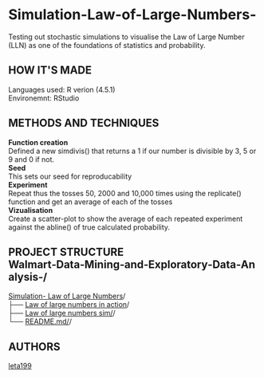 # Simulation-Law-of-Large-Numbers-
Testing out stochastic simulations to visualise the Law of Large Number (LLN) as one of the foundations of statistics and probability.   

## HOW IT'S MADE 
Languages used: R verion (4.5.1)    
Environemnt: RStudio

## METHODS AND TECHNIQUES  
**Function creation**  
 Defined a new simdivis() that returns a 1 if our number is divisible by 3, 5 or 9 and 0 if not.  
**Seed**   
This sets our seed for reproducability   
**Experiment**   
Repeat thus the tosses 50, 2000 and 10,000 times using the replicate() function and get an average of each of the tosses  
**Vizualisation**   
Create a scatter-plot to show the average of each repeated experiment against the abline() of true calculated probability. 

## PROJECT STRUCTURE Walmart‑Data‑Mining‑and‑Exploratory‑Data‑Analysis‐/     
[Simulation- Law of Large Numbers](https://github.com/leta199/Simulation-Law-of-Large-Numbers-)/  
├── [Law of large numbers in action](https://github.com/leta199/Simulation-Law-of-Large-Numbers-/blob/main/Law%20of%20large%20numbers%20in%20action.png)/   
├── [Law of large numbers sim/](https://github.com/leta199/Simulation-Law-of-Large-Numbers-/blob/main/Law_of_Large_Numbers_sim.r)/   
└── [README.md/](https://github.com/leta199/Simulation-Law-of-Large-Numbers-/blob/main/README.md)/  

## AUTHORS   
[leta199](https://github.com/leta199)
